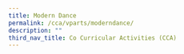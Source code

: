 ```yaml
---
title: Modern Dance
permalink: /cca/vparts/moderndance/
description: ""
third_nav_title: Co Curricular Activities (CCA)
---
```

